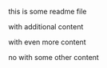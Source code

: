 this is some readme file

with additional content


with even more content


no with some other content

